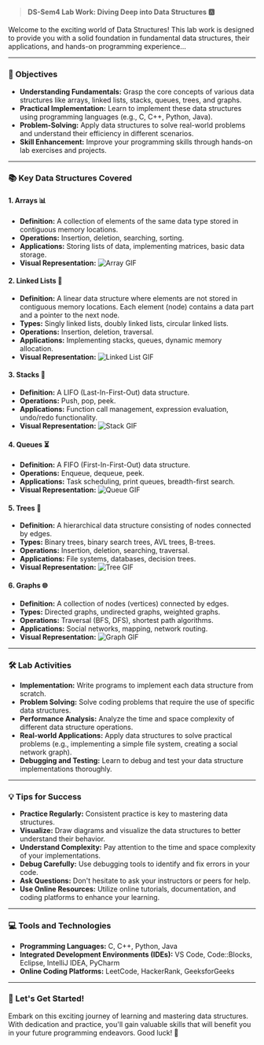 > #### DS-Sem4 Lab Work: Diving Deep into Data Structures 🅰️

Welcome to the exciting world of Data Structures! This lab work is designed to provide you with a solid foundation in fundamental data structures, their applications, and hands-on programming experience...

---

### 🎯 Objectives

* **Understanding Fundamentals:** Grasp the core concepts of various data structures like arrays, linked lists, stacks, queues, trees, and graphs.
* **Practical Implementation:** Learn to implement these data structures using programming languages (e.g., C, C++, Python, Java).
* **Problem-Solving:** Apply data structures to solve real-world problems and understand their efficiency in different scenarios.
* **Skill Enhancement:** Improve your programming skills through hands-on lab exercises and projects.

---

### 📚 Key Data Structures Covered

#### 1. Arrays 📊

* **Definition:** A collection of elements of the same data type stored in contiguous memory locations.
* **Operations:** Insertion, deletion, searching, sorting.
* **Applications:** Storing lists of data, implementing matrices, basic data storage.
* **Visual Representation:**
    ![Array GIF](https://media.giphy.com/media/xT1R9Qf8u2663H94oU/giphy.gif)

#### 2. Linked Lists 🔗

* **Definition:** A linear data structure where elements are not stored in contiguous memory locations. Each element (node) contains a data part and a pointer to the next node.
* **Types:** Singly linked lists, doubly linked lists, circular linked lists.
* **Operations:** Insertion, deletion, traversal.
* **Applications:** Implementing stacks, queues, dynamic memory allocation.
* **Visual Representation:**
    ![Linked List GIF](https://media.giphy.com/media/jUo32HjKq4Y7e/giphy.gif)

#### 3. Stacks 🥞

* **Definition:** A LIFO (Last-In-First-Out) data structure.
* **Operations:** Push, pop, peek.
* **Applications:** Function call management, expression evaluation, undo/redo functionality.
* **Visual Representation:**
    ![Stack GIF](https://media.giphy.com/media/26BRrSvJUa0crqw4E/giphy.gif)

#### 4. Queues ⏳

* **Definition:** A FIFO (First-In-First-Out) data structure.
* **Operations:** Enqueue, dequeue, peek.
* **Applications:** Task scheduling, print queues, breadth-first search.
* **Visual Representation:**
    ![Queue GIF](https://media.giphy.com/media/3o6Zt8rGMbcYFjCPvW/giphy.gif)

#### 5. Trees 🌳

* **Definition:** A hierarchical data structure consisting of nodes connected by edges.
* **Types:** Binary trees, binary search trees, AVL trees, B-trees.
* **Operations:** Insertion, deletion, searching, traversal.
* **Applications:** File systems, databases, decision trees.
* **Visual Representation:**
    ![Tree GIF](https://media.giphy.com/media/jUo32HjKq4Y7e/giphy.gif)

#### 6. Graphs 🌐

* **Definition:** A collection of nodes (vertices) connected by edges.
* **Types:** Directed graphs, undirected graphs, weighted graphs.
* **Operations:** Traversal (BFS, DFS), shortest path algorithms.
* **Applications:** Social networks, mapping, network routing.
* **Visual Representation:**
    ![Graph GIF](https://media.giphy.com/media/3ohzdQ1IynjY1wQeha/giphy.gif)

---

### 🛠️ Lab Activities

* **Implementation:** Write programs to implement each data structure from scratch.
* **Problem Solving:** Solve coding problems that require the use of specific data structures.
* **Performance Analysis:** Analyze the time and space complexity of different data structure operations.
* **Real-world Applications:** Apply data structures to solve practical problems (e.g., implementing a simple file system, creating a social network graph).
* **Debugging and Testing:** Learn to debug and test your data structure implementations thoroughly.

---

### 💡 Tips for Success

* **Practice Regularly:** Consistent practice is key to mastering data structures.
* **Visualize:** Draw diagrams and visualize the data structures to better understand their behavior.
* **Understand Complexity:** Pay attention to the time and space complexity of your implementations.
* **Debug Carefully:** Use debugging tools to identify and fix errors in your code.
* **Ask Questions:** Don't hesitate to ask your instructors or peers for help.
* **Use Online Resources:** Utilize online tutorials, documentation, and coding platforms to enhance your learning.

---

### 💻 Tools and Technologies

* **Programming Languages:** C, C++, Python, Java
* **Integrated Development Environments (IDEs):** VS Code, Code::Blocks, Eclipse, IntelliJ IDEA, PyCharm
* **Online Coding Platforms:** LeetCode, HackerRank, GeeksforGeeks

---

### 🚀 Let's Get Started!

Embark on this exciting journey of learning and mastering data structures. With dedication and practice, you'll gain valuable skills that will benefit you in your future programming endeavors. Good luck! 🌟
